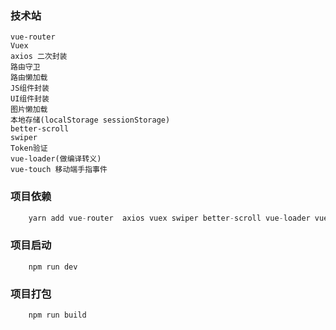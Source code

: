### 技术站
    vue-router
    Vuex
    axios 二次封装
    路由守卫
    路由懒加载
    JS组件封装
    UI组件封装
    图片懒加载
    本地存储(localStorage sessionStorage)
    better-scroll
    swiper
    Token验证
    vue-loader(做编译转义)
    vue-touch 移动端手指事件

### 项目依赖
```javascript
    yarn add vue-router  axios vuex swiper better-scroll vue-loader vue-lazyload
```


### 项目启动
```
    npm run dev
```

### 项目打包
```
    npm run build
```
